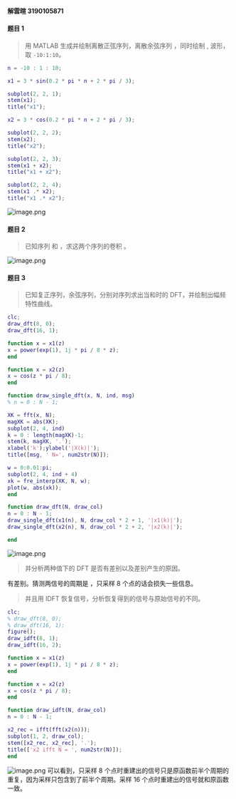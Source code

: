 
#### 解雲暄 3190105871

#### 题目 1
> 用 MATLAB 生成并绘制离散正弦序列，离散余弦序列 ，同时绘制 , 波形，取 `-10:1:10`。

```matlab
n = -10 : 1 : 10;

x1 = 3 * sin(0.2 * pi * n + 2 * pi / 3);

subplot(2, 2, 1);
stem(x1);
title("x1");

x2 = 3 * cos(0.2 * pi * n + 2 * pi / 3);

subplot(2, 2, 2);
stem(x2);
title("x2");

subplot(2, 2, 3);
stem(x1 + x2);
title("x1 + x2");

subplot(2, 2, 4);
stem(x1 .* x2);
title("x1 .* x2");
```
![image.png](./assets/1665498323947-8591db6f-2fc3-4a56-9b28-d1f2511a2d3a.png)


#### 题目 2
> 已知序列 和 ，求这两个序列的卷积 。

![image.png](./assets/1665498963672-c842d978-5491-4cc4-baf2-653aaebcb93b.png)


#### 题目 3
> 已知复正序列，余弦序列，分别对序列求出当和时的 DFT，并绘制出幅频特性曲线。

```matlab
clc;
draw_dft(8, 0);
draw_dft(16, 1);

function x = x1(z)
x = power(exp(1), 1j * pi / 8 * z);
end

function x = x2(z)
x = cos(z * pi / 8);
end

function draw_single_dft(x, N, ind, msg)
% n = 0 : N - 1;

XK = fft(x, N);
magXK = abs(XK);
subplot(2, 4, ind) 
k = 0 : length(magXK)-1;
stem(k, magXK, '.');
xlabel('k');ylabel('|X(k)|');
title([msg, ' N=', num2str(N)]);

w = 0:0.01:pi;
subplot(2, 4, ind + 4) 
xk = fre_interp(XK, N, w);
plot(w, abs(xk));
end

function draw_dft(N, draw_col)
n = 0 : N - 1;
draw_single_dft(x1(n), N, draw_col * 2 + 1, '|x1(k)|');
draw_single_dft(x2(n), N, draw_col * 2 + 2, '|x2(k)|');

end
```
![image.png](./assets/1665502714802-122c729e-ef21-426c-ab47-1fde23320e6c.png)

> 并分析两种值下的 DFT 是否有差别以及差别产生的原因。

有差别。猜测两信号的周期是 ，只采样 8 个点的话会损失一些信息。

> 并且用 IDFT 恢复信号，分析恢复得到的信号与原始信号的不同。

```matlab
clc;
% draw_dft(8, 0);
% draw_dft(16, 1);
figure();
draw_idft(8, 1);
draw_idft(16, 2);

function x = x1(z)
x = power(exp(1), 1j * pi / 8 * z);
end

function x = x2(z)
x = cos(z * pi / 8);
end

function draw_idft(N, draw_col)
n = 0 : N - 1;

x2_rec = ifft(fft(x2(n)));
subplot(1, 2, draw_col);
stem([x2_rec, x2_rec], '.');
title(['x2 ifft N = ', num2str(N)]);
end
```
![image.png](./assets/1665503207055-2a562ab4-4964-4246-a8c3-0eb0fba02149.png)
可以看到，只采样 8 个点时重建出的信号只是原函数前半个周期的重复，因为采样只包含到了前半个周期。采样 16 个点时重建出的信号就和原函数一致。
